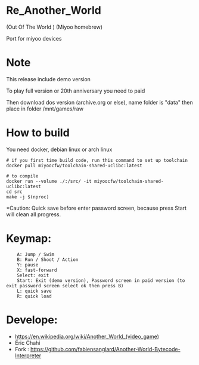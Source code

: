 # Re_Another_World
(Out Of The World ) (Miyoo homebrew)

Port for miyoo devices

# Note
This release include demo version

To play full version or 20th anniversary you need to paid

Then download dos version (archive.org or else), name folder is "data" then place in folder /mnt/games/raw

# How to build
You need docker, debian linux or arch linux
~~~
# if you first time build code, run this command to set up toolchain
docker pull miyoocfw/toolchain-shared-uclibc:latest

# to compile
docker run --volume ./:/src/ -it miyoocfw/toolchain-shared-uclibc:latest
cd src
make -j $(nproc)
~~~


*Caution: Quick save before enter password screen, because press Start will clean all progress.

# Keymap:
~~~
    A: Jump / Swim
    B: Run / Shoot / Action
    Y: pause
    X: fast-forward
    Select: exit
    Start: Exit (demo version), Password screen in paid version (to exit password screen select ok then press B)
    L: quick save
    R: quick load
~~~

# Develope: 
- https://en.wikipedia.org/wiki/Another_World_(video_game)
- Éric Chahi
- Fork :  https://github.com/fabiensanglard/Another-World-Bytecode-Interpreter
